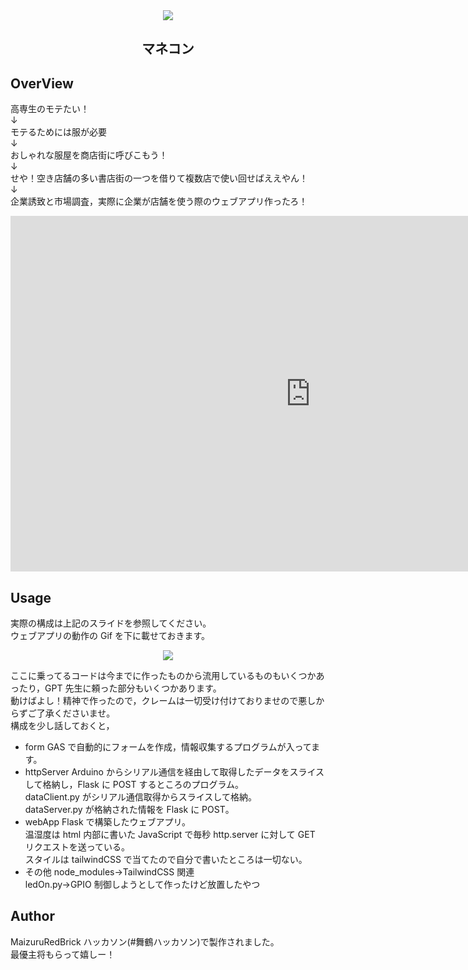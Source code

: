 <div align="center">
    <img src="https://github.com/s-hirata0831/mane-con/blob/main/doc/%E3%83%9E.png?raw=true">
</div>

<h2 align="center">
    マネコン
</div>

## OverView

高専生のモテたい！  
↓  
モテるためには服が必要  
↓  
おしゃれな服屋を商店街に呼びこもう！  
↓  
せや！空き店舗の多い書店街の一つを借りて複数店で使い回せばええやん！  
↓  
企業誘致と市場調査，実際に企業が店舗を使う際のウェブアプリ作ったろ！

<div align="center">
<iframe src="https://docs.google.com/presentation/d/e/2PACX-1vR1e5fXo759bO0ojsRExOcqqWY-WSJFtWaDxA13EoD0lXOGpQ_u_eG8FoLB4mjlwNdYDCwdyPcLhma5/embed?start=false&loop=false&delayms=3000" frameborder="0" width="960" height="569" allowfullscreen="true" mozallowfullscreen="true" webkitallowfullscreen="true"></iframe>
</div>

## Usage

実際の構成は上記のスライドを参照してください。  
ウェブアプリの動作の Gif を下に載せておきます。

<div align="center">
    <img src="https://github.com/s-hirata0831/mane-con/blob/main/doc/%E5%8B%95%E4%BD%9C%E3%81%AE%E6%A7%98%E5%AD%90.gif?raw=true">
</div>

ここに乗ってるコードは今までに作ったものから流用しているものもいくつかあったり，GPT 先生に頼った部分もいくつかあります。  
動けばよし！精神で作ったので，クレームは一切受け付けておりませので悪しからずご了承くださいませ。  
構成を少し話しておくと，

- form
  GAS で自動的にフォームを作成，情報収集するプログラムが入ってます。
- httpServer
  Arduino からシリアル通信を経由して取得したデータをスライスして格納し，Flask に POST するところのプログラム。  
  dataClient.py がシリアル通信取得からスライスして格納。  
  dataServer.py が格納された情報を Flask に POST。
- webApp
  Flask で構築したウェブアプリ。  
  温湿度は html 内部に書いた JavaScript で毎秒 http.server に対して GET リクエストを送っている。  
  スタイルは tailwindCSS で当てたので自分で書いたところは一切ない。
- その他
  node_modules→TailwindCSS 関連  
  ledOn.py→GPIO 制御しようとして作ったけど放置したやつ

## Author

MaizuruRedBrick ハッカソン(#舞鶴ハッカソン)で製作されました。  
最優主将もらって嬉しー！
